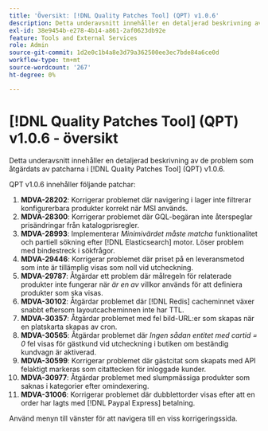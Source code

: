 ```yaml
---
title: 'Översikt: [!DNL Quality Patches Tool] (QPT) v1.0.6'
description: Detta underavsnitt innehåller en detaljerad beskrivning av de problem som åtgärdats av patcharna i [!DNL Quality Patches Tool] (QPT) v1.0.6.
exl-id: 38e9454b-e278-4b14-a861-2af0623db92e
feature: Tools and External Services
role: Admin
source-git-commit: 1d2e0c1b4a8e3d79a362500ee3ec7bde84a6ce0d
workflow-type: tm+mt
source-wordcount: '267'
ht-degree: 0%

---
```


# [!DNL Quality Patches Tool] (QPT) v1.0.6 - översikt

Detta underavsnitt innehåller en detaljerad beskrivning av de problem som åtgärdats av patcharna i [!DNL Quality Patches Tool] (QPT) v1.0.6.

QPT v1.0.6 innehåller följande patchar:

1. **MDVA-28202**: Korrigerar problemet där navigering i lager inte filtrerar konfigurerbara produkter korrekt när MSI används.
1. **MDVA-28300**: Korrigerar problemet där GQL-begäran inte återspeglar prisändringar från katalogprisregler.
1. **MDVA-28993**: Implementerar *Minimivärdet måste matcha* funktionalitet och partiell sökning efter [!DNL Elasticsearch] motor. Löser problem med bindestreck i sökfrågor.
1. **MDVA-29446**: Korrigerar problemet där priset på en leveransmetod som inte är tillämplig visas som noll vid utcheckning.
1. **MDVA-29787**: Åtgärdar ett problem där målregeln för relaterade produkter inte fungerar när *är en av* villkor används för att definiera produkter som ska visas.
1. **MDVA-30102**: Åtgärdar problemet där [!DNL Redis] cacheminnet växer snabbt eftersom layoutcacheminnen inte har TTL.
1. **MDVA-30357**: Åtgärdar problemet med fel bild-URL:er som skapas när en platskarta skapas av cron.
1. **MDVA-30565**: Åtgärdar problemet där *Ingen sådan entitet med cartid = 0* fel visas för gästkund vid utcheckning i butiken om beständig kundvagn är aktiverad.
1. **MDVA-30599**: Korrigerar problemet där gästcitat som skapats med API felaktigt markeras som citattecken för inloggade kunder.
1. **MDVA-30977**: Åtgärdar problemet med slumpmässiga produkter som saknas i kategorier efter omindexering.
1. **MDVA-31006**: Korrigerar problemet där dubblettorder visas efter att en order har lagts med [!DNL Paypal Express] betalning.

Använd menyn till vänster för att navigera till en viss korrigeringssida.
